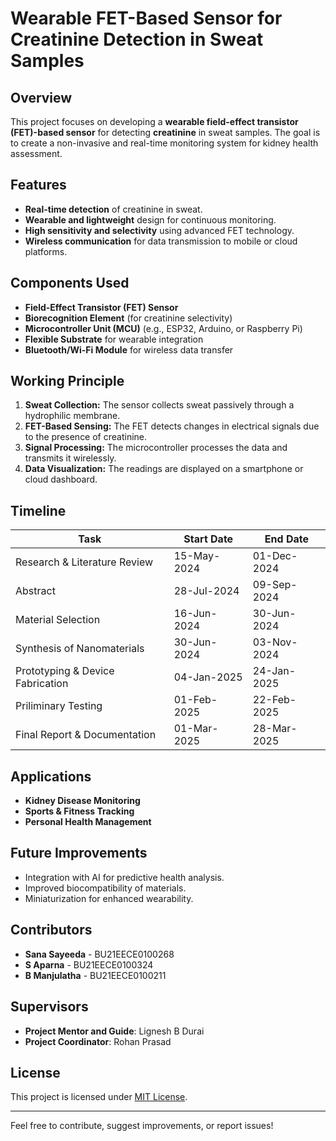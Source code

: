 # Wearable FET-Based Sensor for Creatinine Detection in Sweat Samples

## Overview
This project focuses on developing a **wearable field-effect transistor (FET)-based sensor** for detecting **creatinine** in sweat samples. The goal is to create a non-invasive and real-time monitoring system for kidney health assessment.

## Features
- **Real-time detection** of creatinine in sweat.
- **Wearable and lightweight** design for continuous monitoring.
- **High sensitivity and selectivity** using advanced FET technology.
- **Wireless communication** for data transmission to mobile or cloud platforms.

## Components Used
- **Field-Effect Transistor (FET) Sensor**
- **Biorecognition Element** (for creatinine selectivity)
- **Microcontroller Unit (MCU)** (e.g., ESP32, Arduino, or Raspberry Pi)
- **Flexible Substrate** for wearable integration
- **Bluetooth/Wi-Fi Module** for wireless data transfer

## Working Principle
1. **Sweat Collection:** The sensor collects sweat passively through a hydrophilic membrane.
2. **FET-Based Sensing:** The FET detects changes in electrical signals due to the presence of creatinine.
3. **Signal Processing:** The microcontroller processes the data and transmits it wirelessly.
4. **Data Visualization:** The readings are displayed on a smartphone or cloud dashboard.


## Timeline
| Task | Start Date | End Date |
|------|------------|----------|
| Research & Literature Review | 15-May-2024 | 01-Dec-2024 |
| Abstract | 28-Jul-2024 | 09-Sep-2024 |
| Material Selection | 16-Jun-2024 | 30-Jun-2024 |
| Synthesis of Nanomaterials | 30-Jun-2024 | 03-Nov-2024 |
| Prototyping & Device Fabrication | 04-Jan-2025 | 24-Jan-2025 |
| Priliminary Testing | 01-Feb-2025 | 22-Feb-2025 |
| Final Report & Documentation | 01-Mar-2025 | 28-Mar-2025 |

## Applications
- **Kidney Disease Monitoring**
- **Sports & Fitness Tracking**
- **Personal Health Management**

## Future Improvements
- Integration with AI for predictive health analysis.
- Improved biocompatibility of materials.
- Miniaturization for enhanced wearability.

## Contributors
- **Sana Sayeeda** - BU21EECE0100268
- **S Aparna** - BU21EECE0100324
- **B Manjulatha** - BU21EECE0100211

## Supervisors
- **Project Mentor and Guide**: Lignesh B Durai
- **Project Coordinator**: Rohan Prasad

## License
This project is licensed under [MIT License](LICENSE).

---
Feel free to contribute, suggest improvements, or report issues!
